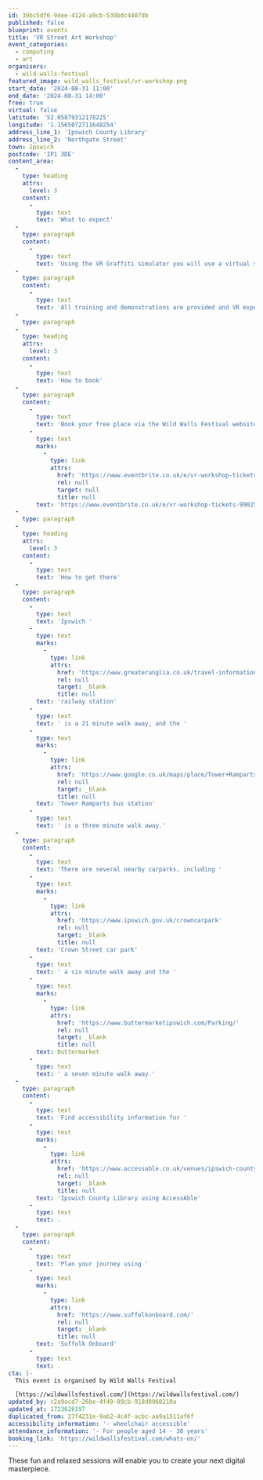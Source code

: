 ```yaml
---
id: 39bc5df6-9dee-4124-a9cb-539bdc4407db
published: false
blueprint: events
title: 'VR Street Art Workshop'
event_categories:
  - computing
  - art
organisers:
  - wild-walls-festival
featured_image: wild_walls_festival/vr-workshop.png
start_date: '2024-08-31 11:00'
end_date: '2024-08-31 14:00'
free: true
virtual: false
latitude: '52.05879312178225'
longitude: '1.1565072711648254'
address_line_1: 'Ipswich County Library'
address_line_2: 'Northgate Street'
town: Ipswich
postcode: 'IP1 3DE'
content_area:
  -
    type: heading
    attrs:
      level: 3
    content:
      -
        type: text
        text: 'What to expect'
  -
    type: paragraph
    content:
      -
        type: text
        text: 'Using the VR Graffiti simulator you will use a virtual spray can as your creative tool; enabling you to spray virtually onto trains, subways, alleyways and rooftops, the choice is yours!'
  -
    type: paragraph
    content:
      -
        type: text
        text: 'All training and demonstrations are provided and VR experience is not necessary.'
  -
    type: paragraph
  -
    type: heading
    attrs:
      level: 3
    content:
      -
        type: text
        text: 'How to book'
  -
    type: paragraph
    content:
      -
        type: text
        text: 'Book your free place via the Wild Walls Festival website - '
      -
        type: text
        marks:
          -
            type: link
            attrs:
              href: 'https://www.eventbrite.co.uk/e/vr-workshop-tickets-990254928147'
              rel: null
              target: null
              title: null
        text: 'https://www.eventbrite.co.uk/e/vr-workshop-tickets-990254928147'
  -
    type: paragraph
  -
    type: heading
    attrs:
      level: 3
    content:
      -
        type: text
        text: 'How to get there'
  -
    type: paragraph
    content:
      -
        type: text
        text: 'Ipswich '
      -
        type: text
        marks:
          -
            type: link
            attrs:
              href: 'https://www.greateranglia.co.uk/travel-information/station-information/ips'
              rel: null
              target: _blank
              title: null
        text: 'railway station'
      -
        type: text
        text: ' is a 21 minute walk away, and the '
      -
        type: text
        marks:
          -
            type: link
            attrs:
              href: 'https://www.google.co.uk/maps/place/Tower+Ramparts+bus+station/@52.0590456,1.1530657,17z/data=!4m23!1m16!4m15!1m6!1m2!1s0x47d9a1d34396d717:0xe270c06e32b8a13f!2sTower+Ramparts+bus+station,+Ipswich!2m2!1d1.154715!2d52.059341!1m6!1m2!1s0x47d9a1d4b1ce6d1f:0xd66f77daa10f45b6!2sCounty+Library,+Northgate+St,+Ipswich+IP1+3DE!2m2!1d1.1565145!2d52.0587199!3e2!3m5!1s0x47d9a1d34396d717:0xe270c06e32b8a13f!8m2!3d52.059341!4d1.154715!16s%2Fg%2F1q67cvcv8?entry=ttu'
              rel: null
              target: _blank
              title: null
        text: 'Tower Ramparts bus station'
      -
        type: text
        text: ' is a three minute walk away.'
  -
    type: paragraph
    content:
      -
        type: text
        text: 'There are several nearby carparks, including '
      -
        type: text
        marks:
          -
            type: link
            attrs:
              href: 'https://www.ipswich.gov.uk/crowncarpark'
              rel: null
              target: _blank
              title: null
        text: 'Crown Street car park'
      -
        type: text
        text: ' a six minute walk away and the '
      -
        type: text
        marks:
          -
            type: link
            attrs:
              href: 'https://www.buttermarketipswich.com/Parking/'
              rel: null
              target: _blank
              title: null
        text: Buttermarket
      -
        type: text
        text: ' a seven minute walk away.'
  -
    type: paragraph
    content:
      -
        type: text
        text: 'Find accessibility information for '
      -
        type: text
        marks:
          -
            type: link
            attrs:
              href: 'https://www.accessable.co.uk/venues/ipswich-county-library'
              rel: null
              target: _blank
              title: null
        text: 'Ipswich County Library using AccessAble'
      -
        type: text
        text: .
  -
    type: paragraph
    content:
      -
        type: text
        text: 'Plan your journey using '
      -
        type: text
        marks:
          -
            type: link
            attrs:
              href: 'https://www.suffolkonboard.com/'
              rel: null
              target: _blank
              title: null
        text: 'Suffolk Onboard'
      -
        type: text
        text: .
cta: |-
  This event is organised by Wild Walls Festival

  [https://wildwallsfestival.com/](https://wildwallsfestival.com/)
updated_by: c2a9acd7-26be-4f49-89cb-918d0960210a
updated_at: 1723626197
duplicated_from: 27f4231e-9ab2-4c4f-acbc-aa9a1511af6f
accessibility_information: '- wheelchair accessible'
attendance_information: '- For people aged 14 - 30 years'
booking_link: 'https://wildwallsfestival.com/whats-on/'
---
```

These fun and relaxed sessions will enable you to create your next digital masterpiece.